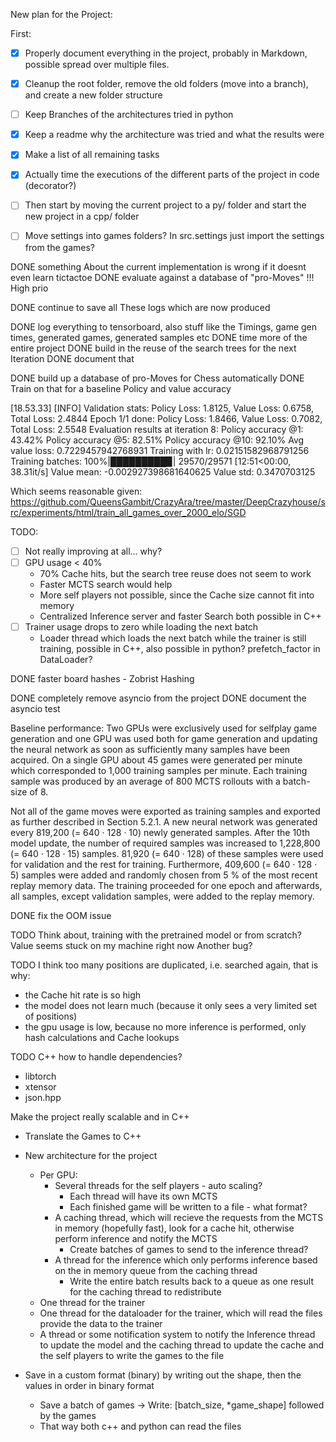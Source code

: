 New plan for the Project:

First: 

- [x] Properly document everything in the project, probably in Markdown, possible spread over multiple files.
- [x] Cleanup the root folder, remove the old folders (move into a branch), and create a new folder structure
- [ ] Keep Branches of the architectures tried in python
- [x] Keep a readme why the architecture was tried and what the results were
- [x] Make a list of all remaining tasks
- [x] Actually time the executions of the different parts of the project in code (decorator?)
- [ ] Then start by moving the current project to a py/ folder and start the new project in a cpp/ folder
- [ ] Move settings into games folders? In src.settings just import the settings from the games?



DONE something About the current implementation is wrong if it doesnt even learn tictactoe
DONE evaluate against a database of "pro-Moves" !!! High prio

DONE continue to save all These logs which are now produced

DONE log everything to tensorboard, also stuff like the Timings, game gen times, generated games, generated samples etc
DONE time more of the entire project
DONE build in the reuse of the search trees for the next Iteration
DONE document that




DONE build up a database of pro-Moves for Chess automatically
DONE Train on that for a baseline Policy and value accuracy

[18.53.33] [INFO] Validation stats: Policy Loss: 1.8125, Value Loss: 0.6758, Total Loss: 2.4844
Epoch 1/1 done: Policy Loss: 1.8466, Value Loss: 0.7082, Total Loss: 2.5548
Evaluation results at iteration 8:
    Policy accuracy @1: 43.42%
    Policy accuracy @5: 82.51%
    Policy accuracy @10: 92.10%
    Avg value loss: 0.7229457942768931
Training with lr: 0.02151582968791256
Training batches: 100%|█████████▉| 29570/29571 [12:51<00:00, 38.31it/s]
Value mean: -0.002927398681640625
Value std: 0.3470703125

Which seems reasonable given: https://github.com/QueensGambit/CrazyAra/tree/master/DeepCrazyhouse/src/experiments/html/train_all_games_over_2000_elo/SGD



TODO:
- [ ] Not really improving at all... why?
- [ ] GPU usage < 40% 
  - 70% Cache hits, but the search tree reuse does not seem to work
  - Faster MCTS search would help
  - More self players not possible, since the Cache size cannot fit into memory
  - Centralized Inference server and faster Search both possible in C++
- [ ] Trainer usage drops to zero while loading the next batch
  - Loader thread which loads the next batch while the trainer is still training, possible in C++, also possible in python? prefetch_factor in DataLoader?



DONE faster board hashes - Zobrist Hashing

DONE completely remove asyncio from the project
DONE document the asyncio test

Baseline performance:
Two GPUs were exclusively used for selfplay game generation and one GPU was used
both for game generation and updating the neural network as soon as sufficiently many
samples have been acquired. On a single GPU about 45 games were generated per minute
which corresponded to 1,000 training samples per minute. Each training sample was
produced by an average of 800 MCTS rollouts with a batch-size of 8.

Not all of the game moves were exported as training samples and exported as further
described in Section 5.2.1. A new neural network was generated every 819,200 (= 640 ·
128 · 10) newly generated samples. After the 10th model update, the number of required
samples was increased to 1,228,800 (= 640 · 128 · 15) samples. 81,920 (= 640 · 128) of
these samples were used for validation and the rest for training. Furthermore, 409,600
(= 640 · 128 · 5) samples were added and randomly chosen from 5 % of the most recent
replay memory data. The training proceeded for one epoch and afterwards, all samples,
except validation samples, were added to the replay memory.


DONE fix the OOM issue

TODO Think about, training with the pretrained model or from scratch?
    Value seems stuck on my machine right now
    Another bug?


TODO I think too many positions are duplicated, i.e. searched again, that is why:
- the Cache hit rate is so high
- the model does not learn much (because it only sees a very limited set of positions)
- the gpu usage is low, because no more inference is performed, only hash calculations and Cache lookups


TODO C++ how to handle dependencies?
- libtorch
- xtensor
- json.hpp


Make the project really scalable and in C++

- Translate the Games to C++
- New architecture for the project
  - Per GPU:
    - Several threads for the self players - auto scaling?
      - Each thread will have its own MCTS
      - Each finished game will be written to a file - what format?
    - A caching thread, which will recieve the requests from the MCTS in memory (hopefully fast), look for a cache hit, otherwise perform inference and notify the MCTS
      - Create batches of games to send to the inference thread?
    - A thread for the inference which only performs inference based on the in memory queue from the caching thread
      - Write the entire batch results back to a queue as one result for the caching thread to redistribute
  - One thread for the trainer
  - One thread for the dataloader for the trainer, which will read the files provide the data to the trainer
  - A thread or some notification system to notify the Inference thread to update the model and the caching thread to update the cache and the self players to write the games to the file

- Save in a custom format (binary) by writing out the shape, then the values in order in binary format
  - Save a batch of games -> Write: [batch_size, *game_shape] followed by the games
  - That way both c++ and python can read the files